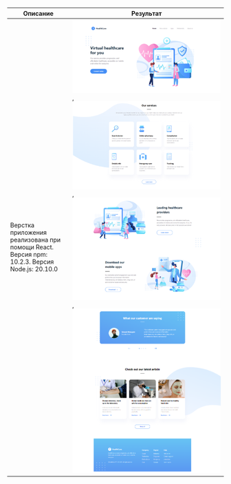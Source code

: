 | Описание | Результат |
|----------|-----------|
| Верстка приложения реализована при помощи React. Версия npm: 10.2.3. Версия Node.js: 20.10.0 | ![](screens/screen_1.png), ![](screens/screen_2.png), ![](screens/screen_3.png), ![](screens/screen_4.png) |

